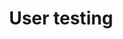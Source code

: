 ---
title: User testing
description: Go from design to working code in a single step.
icon: 
layout: tool-listing
section: Tools
---